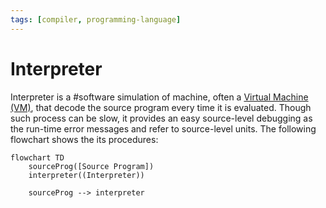 ```yaml
---
tags: [compiler, programming-language]
---
```


# Interpreter

Interpreter is a #software simulation of machine, often a [Virtual Machine (VM)](202204071131.md),
that decode the source program every time it is evaluated. Though such process
can be slow, it provides an easy source-level debugging as the run-time error
messages and refer to source-level units. The following flowchart shows the
its procedures:

```mermaid
flowchart TD
    sourceProg([Source Program])
    interpreter((Interpreter))

    sourceProg --> interpreter
```
